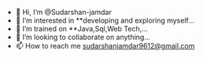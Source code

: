 - 👋 Hi, I’m @Sudarshan-jamdar
- 👀 I’m interested in **developing and exploring myself...
- 🌱 I’m trained on **Java,Sql,Web Tech,...
- 💞️ I’m looking to collaborate on anything...
- 📫 How to reach me sudarshanjamdar9612@gmail.com

<!---
Sudarshan-jamdar-9612/Sudarshan-jamdar-9612 is a ✨ special ✨ repository because its `README.md` (this file) appears on your GitHub profile.
You can click the Preview link to take a look at your changes.
--->
